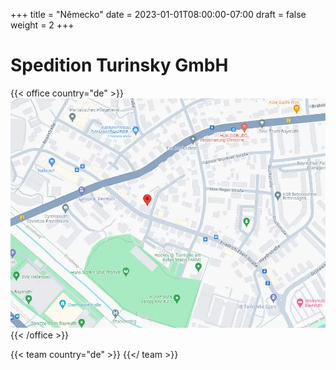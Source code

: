 +++
title = "Německo"
date = 2023-01-01T08:00:00-07:00
draft = false
weight = 2
+++


# Spedition Turinsky GmbH

{{< office country="de" >}}
![map](map.webp)
{{< /office >}}

{{< team country="de" >}}
{{</ team >}}